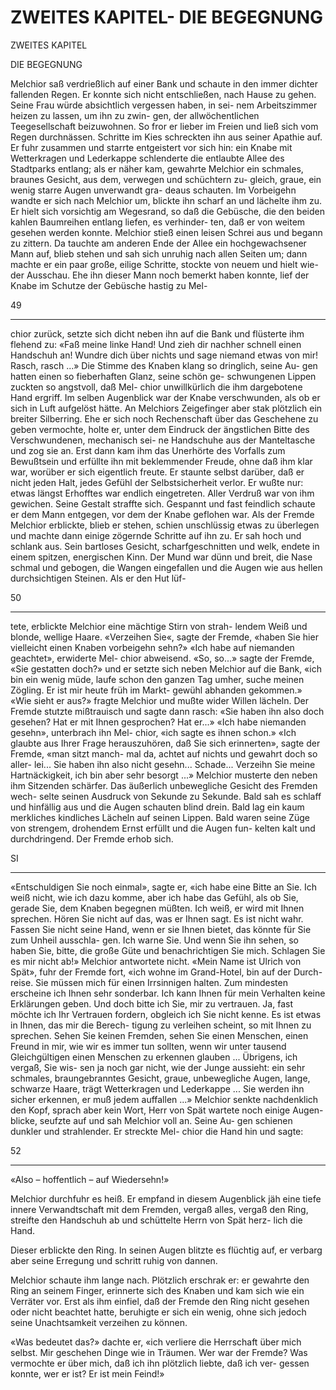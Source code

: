 # ZWEITES KAPITEL- DIE BEGEGNUNG

<!-- Source: gemini OCR -->

ZWEITES KAPITEL

DIE BEGEGNUNG

Melchior saß verdrießlich auf einer Bank und
schaute in den immer dichter fallenden Regen.
Er konnte sich nicht entschließen, nach Hause zu gehen.
Seine Frau würde absichtlich vergessen haben, in sei-
nem Arbeitszimmer heizen zu lassen, um ihn zu zwin-
gen, der allwöchentlichen Teegesellschaft beizuwohnen.
So fror er lieber im Freien und ließ sich vom Regen
durchnässen.
Schritte im Kies schreckten ihn aus seiner Apathie
auf. Er fuhr zusammen und starrte entgeistert vor sich
hin: ein Knabe mit Wetterkragen und Lederkappe
schlenderte die entlaubte Allee des Stadtparks entlang;
als er näher kam, gewahrte Melchior ein schmales,
braunes Gesicht, aus dem, verwegen und schüchtern zu-
gleich, graue, ein wenig starre Augen unverwandt gra-
deaus schauten.
Im Vorbeigehn wandte er sich nach Melchior um,
blickte ihn scharf an und lächelte ihm zu. Er hielt sich
vorsichtig am Wegesrand, so daß die Gebüsche, die den
beiden kahlen Baumreihen entlang liefen, es verhinder-
ten, daß er von weitem gesehen werden konnte.
Melchior stieß einen leisen Schrei aus und begann zu
zittern. Da tauchte am anderen Ende der Allee ein
hochgewachsener Mann auf, blieb stehen und sah sich
unruhig nach allen Seiten um; dann machte er ein paar
große, eilige Schritte, stockte von neuem und hielt wie-
der Ausschau.
Ehe ihn dieser Mann noch bemerkt haben konnte,
lief der Knabe im Schutze der Gebüsche hastig zu Mel-

49

---

chior zurück, setzte sich dicht neben ihn auf die Bank
und flüsterte ihm flehend zu:
«Faß meine linke Hand! Und zieh dir nachher
schnell einen Handschuh an! Wundre dich über nichts
und sage niemand etwas von mir! Rasch, rasch ...»
Die Stimme des Knaben klang so dringlich, seine Au-
gen hatten einen so fieberhaften Glanz, seine schön ge-
schwungenen Lippen zuckten so angstvoll, daß Mel-
chior unwillkürlich die ihm dargebotene Hand ergriff.
Im selben Augenblick war der Knabe verschwunden,
als ob er sich in Luft aufgelöst hätte. An Melchiors
Zeigefinger aber stak plötzlich ein breiter Silberring.
Ehe er sich noch Rechenschaft über das Geschehene
zu geben vermochte, holte er, unter dem Eindruck der
ängstlichen Bitte des Verschwundenen, mechanisch sei-
ne Handschuhe aus der Manteltasche und zog sie an.
Erst dann kam ihm das Unerhörte des Vorfalls zum
Bewußtsein und erfüllte ihn mit beklemmender Freude,
ohne daß ihm klar war, worüber er sich eigentlich
freute.
Er staunte selbst darüber, daß er nicht jeden Halt,
jedes Gefühl der Selbstsicherheit verlor. Er wußte nur:
etwas längst Erhofftes war endlich eingetreten. Aller
Verdruß war von ihm gewichen. Seine Gestalt straffte
sich. Gespannt und fast feindlich schaute er dem Mann
entgegen, vor dem der Knabe geflohen war.
Als der Fremde Melchior erblickte, blieb er stehen,
schien unschlüssig etwas zu überlegen und machte dann
einige zögernde Schritte auf ihn zu. Er sah hoch und
schlank aus. Sein bartloses Gesicht, scharfgeschnitten
und welk, endete in einem spitzen, energischen Kinn.
Der Mund war dünn und breit, die Nase schmal und
gebogen, die Wangen eingefallen und die Augen wie
aus hellen durchsichtigen Steinen. Als er den Hut lüf-

50

---

tete, erblickte Melchior eine mächtige Stirn von strah-
lendem Weiß und blonde, wellige Haare.
«Verzeihen Sie«, sagte der Fremde, «haben Sie hier
vielleicht einen Knaben vorbeigehn sehn?»
«Ich habe auf niemanden geachtet», erwiderte Mel-
chior abweisend.
«So, so...» sagte der Fremde, «Sie gestatten doch?»
und er setzte sich neben Melchior auf die Bank, «ich bin
ein wenig müde, laufe schon den ganzen Tag umher,
suche meinen Zögling. Er ist mir heute früh im Markt-
gewühl abhanden gekommen.»
«Wie sieht er aus?» fragte Melchior und mußte wider
Willen lächeln.
Der Fremde stutzte mißtrauisch und sagte dann
rasch:
«Sie haben ihn also doch gesehen? Hat er mit Ihnen
gesprochen? Hat er...»
«Ich habe niemanden gesehn», unterbrach ihn Mel-
chior, «ich sagte es ihnen schon.»
«Ich glaubte aus Ihrer Frage herauszuhören, daß Sie
sich erinnerten», sagte der Fremde, «man sitzt manch-
mal da, achtet auf nichts und gewahrt doch so aller-
lei... Sie haben ihn also nicht gesehn... Schade...
Verzeihn Sie meine Hartnäckigkeit, ich bin aber sehr
besorgt ...»
Melchior musterte den neben ihm Sitzenden schärfer.
Das äußerlich unbewegliche Gesicht des Fremden wech-
selte seinen Ausdruck von Sekunde zu Sekunde. Bald
sah es schlaff und hinfällig aus und die Augen schauten
blind drein. Bald lag ein kaum merkliches kindliches
Lächeln auf seinen Lippen. Bald waren seine Züge von
strengem, drohendem Ernst erfüllt und die Augen fun-
kelten kalt und durchdringend.
Der Fremde erhob sich.

SI

---

«Entschuldigen Sie noch einmal», sagte er, «ich habe
eine Bitte an Sie. Ich weiß nicht, wie ich dazu komme,
aber ich habe das Gefühl, als ob Sie, gerade Sie, dem
Knaben begegnen müßten. Ich weiß, er wird mit Ihnen
sprechen. Hören Sie nicht auf das, was er Ihnen sagt. Es
ist nicht wahr. Fassen Sie nicht seine Hand, wenn er sie
Ihnen bietet, das könnte für Sie zum Unheil ausschla-
gen. Ich warne Sie. Und wenn Sie ihn sehen, so haben
Sie, bitte, die große Güte und benachrichtigen Sie mich.
Schlagen Sie es mir nicht ab!»
Melchior antwortete nicht.
«Mein Name ist Ulrich von Spät», fuhr der Fremde
fort, «ich wohne im Grand-Hotel, bin auf der Durch-
reise. Sie müssen mich für einen Irrsinnigen halten.
Zum mindesten erscheine ich Ihnen sehr sonderbar. Ich
kann Ihnen für mein Verhalten keine Erklärungen
geben. Und doch bitte ich Sie, mir zu vertrauen. Ja, fast
möchte ich Ihr Vertrauen fordern, obgleich ich Sie
nicht kenne. Es ist etwas in Ihnen, das mir die Berech-
tigung zu verleihen scheint, so mit Ihnen zu sprechen.
Sehen Sie keinen Fremden, sehen Sie einen Menschen,
einen Freund in mir, wie wir es immer tun sollten,
wenn wir unter tausend Gleichgültigen einen Menschen
zu erkennen glauben ... Übrigens, ich vergaß, Sie wis-
sen ja noch gar nicht, wie der Junge aussieht: ein sehr
schmales, braungebranntes Gesicht, graue, unbewegliche
Augen, lange, schwarze Haare, trägt Wetterkragen und
Lederkappe ... Sie werden ihn sicher erkennen, er muß
jedem auffallen ...»
Melchior senkte nachdenklich den Kopf, sprach aber
kein Wort, Herr von Spät wartete noch einige Augen-
blicke, seufzte auf und sah Melchior voll an. Seine Au-
gen schienen dunkler und strahlender. Er streckte Mel-
chior die Hand hin und sagte:

52

---

«Also – hoffentlich – auf Wiedersehn!»

Melchior durchfuhr es heiß. Er empfand in diesem
Augenblick jäh eine tiefe innere Verwandtschaft mit
dem Fremden, vergaß alles, vergaß den Ring, streifte
den Handschuh ab und schüttelte Herrn von Spät herz-
lich die Hand.

Dieser erblickte den Ring. In seinen Augen blitzte es
flüchtig auf, er verbarg aber seine Erregung und schritt
ruhig von dannen.

Melchior schaute ihm lange nach. Plötzlich erschrak
er: er gewahrte den Ring an seinem Finger, erinnerte
sich des Knaben und kam sich wie ein Verräter vor.
Erst als ihm einfiel, daß der Fremde den Ring nicht
gesehen oder nicht beachtet hatte, beruhigte er sich ein
wenig, ohne sich jedoch seine Unachtsamkeit verzeihen
zu können.

«Was bedeutet das?» dachte er, «ich verliere die
Herrschaft über mich selbst. Mir geschehen Dinge wie
in Träumen. Wer war der Fremde? Was vermochte
er über mich, daß ich ihn plötzlich liebte, daß ich ver-
gessen konnte, wer er ist? Er ist mein Feind!»
